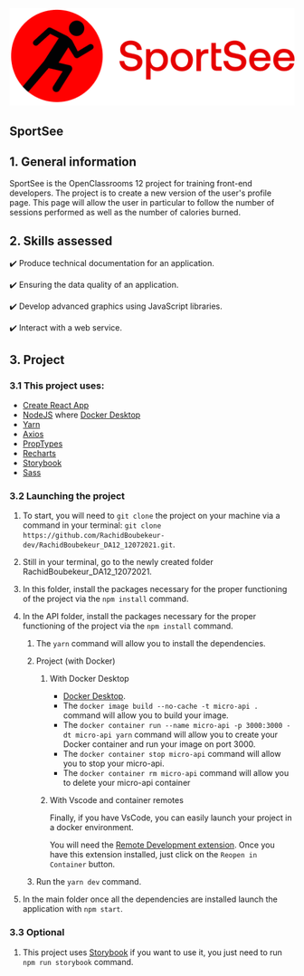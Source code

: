![SportSee](https://raw.githubusercontent.com/RachidBoubekeur-dev/RachidBoubekeur_DA12_12072021/main/src/assets/logo2.png)
## SportSee

## 1. General information

SportSee is the OpenClassrooms 12 project for training front-end developers.
The project is to create a new version of the user's profile page.
This page will allow the user in particular to follow the number of sessions performed as well as the number of calories burned.

## 2. Skills assessed

✔️ Produce technical documentation for an application.

✔️ Ensuring the data quality of an application.

✔️ Develop advanced graphics using JavaScript libraries.

✔️ Interact with a web service.

## 3. Project

### 3.1 This project uses:

-   [Create React App](https://create-react-app.dev)
-   [NodeJS](https://nodejs.org/en/) where [Docker Desktop](https://www.docker.com/products/docker-desktop)
-   [Yarn](https://yarnpkg.com/)
-   [Axios](https://axios-http.com/)
-   [PropTypes](https://fr.reactjs.org/docs/typechecking-with-proptypes.html)
-   [Recharts](https://recharts.org/en-US)
-   [Storybook](https://storybook.js.org/)
-   [Sass](https://sass-lang.com/)

### 3.2 Launching the project

1. To start, you will need to `git clone` the project on your machine via a command in your terminal: `git clone https://github.com/RachidBoubekeur-dev/RachidBoubekeur_DA12_12072021.git`.

2. Still in your terminal, go to the newly created folder RachidBoubekeur_DA12_12072021.

3. In this folder, install the packages necessary for the proper functioning of the project via the `npm install` command.

4. In the API folder, install the packages necessary for the proper functioning of the project via the `npm install` command.

    1. The `yarn` command will allow you to install the dependencies.

    2. Project (with Docker)

        1. With Docker Desktop

            - [Docker Desktop](https://www.docker.com/products/docker-desktop).
            - The `docker image build --no-cache -t micro-api .` command will allow you to build your image.
            - The `docker container run --name micro-api -p 3000:3000 -dt micro-api yarn` command will allow you to create your Docker container and run your image on port 3000.
            - The `docker container stop micro-api` command will allow you to stop your micro-api.
            - The `docker container rm micro-api` command will allow you to delete your micro-api container

        2. With Vscode and container remotes

            Finally, if you have VsCode, you can easily launch your project in a docker environment.

            You will need the [Remote Development extension](https://marketplace.visualstudio.com/items?itemName=ms-vscode-remote.vscode-remote-extensionpack). Once you have this extension installed, just click on the `Reopen in Container` button.

    3. Run the `yarn dev` command.

5. In the main folder once all the dependencies are installed launch the application with `npm start`.

### 3.3 Optional

1. This project uses [Storybook](https://storybook.js.org/) if you want to use it, you just need to run `npm run storybook` command.
